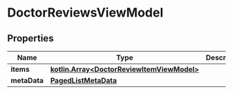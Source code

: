 
# DoctorReviewsViewModel

## Properties
Name | Type | Description | Notes
------------ | ------------- | ------------- | -------------
**items** | [**kotlin.Array&lt;DoctorReviewItemViewModel&gt;**](DoctorReviewItemViewModel.md) |  |  [optional]
**metaData** | [**PagedListMetaData**](PagedListMetaData.md) |  |  [optional]



